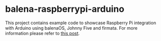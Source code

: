 # balena-raspberrypi-arduino
This project contains example code to showcase Raspberry Pi integration with Arduino using balenaOS, Johnny Five and firmata.
For more information please refer to [this post](https://medium.com/@tomasmigone/interfacing-raspberry-pi-3-and-arduino-with-remote-monitoring-and-upgradeability-eec512ad3dc2).

